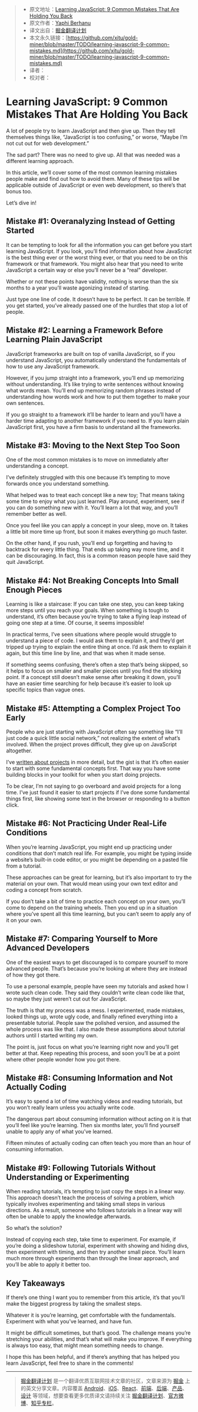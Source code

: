 
> * 原文地址：[Learning JavaScript: 9 Common Mistakes That Are Holding You Back](https://www.sitepoint.com/learning-javascript-9-common-mistakes/)
> * 原文作者：[Yaphi Berhanu](https://www.sitepoint.com/author/yberhanu/)
> * 译文出自：[掘金翻译计划](https://github.com/xitu/gold-miner)
> * 本文永久链接：[https://github.com/xitu/gold-miner/blob/master/TODO/learning-javascript-9-common-mistakes.md](https://github.com/xitu/gold-miner/blob/master/TODO/learning-javascript-9-common-mistakes.md)
> * 译者：
> * 校对者：

# Learning JavaScript: 9 Common Mistakes That Are Holding You Back

A lot of people try to learn JavaScript and then give up. Then they tell themselves things like, “JavaScript is too confusing,” or worse, “Maybe I’m not cut out for web development.”

The sad part? There was no need to give up. All that was needed was a different learning approach.

In this article, we’ll cover some of the most common learning mistakes people make and find out how to avoid them. Many of these tips will be applicable outside of JavaScript or even web development, so there’s that bonus too.

Let’s dive in!

## Mistake #1: Overanalyzing Instead of Getting Started

It can be tempting to look for all the information you can get before you start learning JavaScript. If you look, you’ll find information about how JavaScript is the best thing ever or the worst thing ever, or that you need to be on this framework or that framework. You might also hear that you need to write JavaScript a certain way or else you’ll never be a “real” developer.

Whether or not these points have validity, nothing is worse than the six months to a year you’ll waste agonizing instead of starting.

Just type one line of code. It doesn’t have to be perfect. It can be terrible. If you get started, you’ve already passed one of the hurdles that stop a lot of people.

## Mistake #2: Learning a Framework Before Learning Plain JavaScript

JavaScript frameworks are built on top of vanilla JavaScript, so if you understand JavaScript, you automatically understand the fundamentals of how to use any JavaScript framework.

However, if you jump straight into a framework, you’ll end up memorizing without understanding. It’s like trying to write sentences without knowing what words mean. You’ll end up memorizing random phrases instead of understanding how words work and how to put them together to make your own sentences.

If you go straight to a framework it’ll be harder to learn and you’ll have a harder time adapting to another framework if you need to. If you learn plain JavaScript first, you have a firm basis to understand all the frameworks.

## Mistake #3: Moving to the Next Step Too Soon

One of the most common mistakes is to move on immediately after understanding a concept.

I’ve definitely struggled with this one because it’s tempting to move forwards once you understand something.

What helped was to treat each concept like a new toy; That means taking some time to enjoy what you just learned. Play around, experiment, see if you can do something new with it. You’ll learn a lot that way, and you’ll remember better as well.

Once you feel like you can apply a concept in your sleep, move on. It takes a little bit more time up front, but soon it makes everything go much faster.

On the other hand, if you rush, you’ll end up forgetting and having to backtrack for every little thing. That ends up taking way more time, and it can be discouraging. In fact, this is a common reason people have said they quit JavaScript.

## Mistake #4: Not Breaking Concepts Into Small Enough Pieces

Learning is like a staircase: If you can take one step, you can keep taking more steps until you reach your goals. When something is tough to understand, it’s often because you’re trying to take a flying leap instead of going one step at a time. Of course, it seems impossible!

In practical terms, I’ve seen situations where people would struggle to understand a piece of code. I would ask them to explain it, and they’d get tripped up trying to explain the entire thing at once. I’d ask them to explain it again, but this time line by line, and that was when it made sense.

If something seems confusing, there’s often a step that’s being skipped, so it helps to focus on smaller and smaller pieces until you find the sticking point. If a concept still doesn’t make sense after breaking it down, you’ll have an easier time searching for help because it’s easier to look up specific topics than vague ones.

## Mistake #5: Attempting a Complex Project Too Early

People who are just starting with JavaScript often say something like “I’ll just code a quick little social network,” not realizing the extent of what’s involved. When the project proves difficult, they give up on JavaScript altogether.

I’ve [written about projects](https://www.sitepoint.com/projects-can-sometimes-be-the-worst-way-to-learn-javascript/) in more detail, but the gist is that it’s often easier to start with some fundamental concepts first. That way you have some building blocks in your toolkit for when you start doing projects.

To be clear, I’m not saying to go overboard and avoid projects for a long time. I’ve just found it easier to start projects if I’ve done some fundamental things first, like showing some text in the browser or responding to a button click.

## Mistake #6: Not Practicing Under Real-Life Conditions

When you’re learning JavaScript, you might end up practicing under conditions that don’t match real life. For example, you might be typing inside a website’s built-in code editor, or you might be depending on a pasted file from a tutorial.

These approaches can be great for learning, but it’s also important to try the material on your own. That would mean using your own text editor and coding a concept from scratch.

If you don’t take a bit of time to practice each concept on your own, you’ll come to depend on the training wheels. Then you end up in a situation where you’ve spent all this time learning, but you can’t seem to apply any of it on your own.

## Mistake #7: Comparing Yourself to More Advanced Developers

One of the easiest ways to get discouraged is to compare yourself to more advanced people. That’s because you’re looking at where they are instead of how they got there.

To use a personal example, people have seen my tutorials and asked how I wrote such clean code. They said they couldn’t write clean code like that, so maybe they just weren’t cut out for JavaScript.

The truth is that my process was a mess. I experimented, made mistakes, looked things up, wrote ugly code, and finally refined everything into a presentable tutorial. People saw the polished version, and assumed the whole process was like that. I also made these assumptions about tutorial authors until I started writing my own.

The point is, just focus on what you’re learning right now and you’ll get better at that. Keep repeating this process, and soon you’ll be at a point where other people wonder how you got there.

## Mistake #8: Consuming Information and Not Actually Coding

It’s easy to spend a lot of time watching videos and reading tutorials, but you won’t really learn unless you actually write code.

The dangerous part about consuming information without acting on it is that you’ll feel like you’re learning. Then six months later, you’ll find yourself unable to apply any of what you’ve learned.

Fifteen minutes of actually coding can often teach you more than an hour of consuming information.

## Mistake #9: Following Tutorials Without Understanding or Experimenting

When reading tutorials, it’s tempting to just copy the steps in a linear way. This approach doesn’t teach the process of solving a problem, which typically involves experimenting and taking small steps in various directions. As a result, someone who follows tutorials in a linear way will often be unable to apply the knowledge afterwards.

So what’s the solution?

Instead of copying each step, take time to experiment. For example, if you’re doing a slideshow tutorial, experiment with showing and hiding divs, then experiment with timing, and then try another small piece. You’ll learn much more through experiments than through the linear approach, and you’ll be able to apply it better too.

## Key Takeaways

If there’s one thing I want you to remember from this article, it’s that you’ll make the biggest progress by taking the smallest steps.

Whatever it is you’re learning, get comfortable with the fundamentals. Experiment with what you’ve learned, and have fun.

It might be difficult sometimes, but that’s good. The challenge means you’re stretching your abilities, and that’s what will make you improve. If everything is always too easy, that might mean something needs to change.

I hope this has been helpful, and if there’s anything that has helped you learn JavaScript, feel free to share in the comments!


---

> [掘金翻译计划](https://github.com/xitu/gold-miner) 是一个翻译优质互联网技术文章的社区，文章来源为 [掘金](https://juejin.im) 上的英文分享文章。内容覆盖 [Android](https://github.com/xitu/gold-miner#android)、[iOS](https://github.com/xitu/gold-miner#ios)、[React](https://github.com/xitu/gold-miner#react)、[前端](https://github.com/xitu/gold-miner#前端)、[后端](https://github.com/xitu/gold-miner#后端)、[产品](https://github.com/xitu/gold-miner#产品)、[设计](https://github.com/xitu/gold-miner#设计) 等领域，想要查看更多优质译文请持续关注 [掘金翻译计划](https://github.com/xitu/gold-miner)、[官方微博](http://weibo.com/juejinfanyi)、[知乎专栏](https://zhuanlan.zhihu.com/juejinfanyi)。
